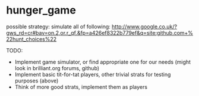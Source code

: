 hunger_game
===========

possible strategy: simulate all of following: http://www.google.co.uk/?gws_rd=cr#bav=on.2,or.r_qf.&fp=a426ef8322b779ef&q=site:github.com+%22hunt_choices%22

TODO:
- Implement game simulator, or find appropriate one for our needs (might look in brilliant.org forums, github)
- Implement basic tit-for-tat players, other trivial strats for testing purposes (above)
- Think of more good strats, implement them as players
